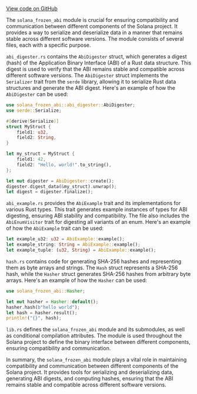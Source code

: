[View code on GitHub](https://github.com/solana-labs/solana/tree/master/na/frozen-abi/src)

The `solana_frozen_abi` module is crucial for ensuring compatibility and communication between different components of the Solana project. It provides a way to serialize and deserialize data in a manner that remains stable across different software versions. The module consists of several files, each with a specific purpose.

`abi_digester.rs` contains the `AbiDigester` struct, which generates a digest (hash) of the Application Binary Interface (ABI) of a Rust data structure. This digest is used to verify that the ABI remains stable and compatible across different software versions. The `AbiDigester` struct implements the `Serializer` trait from the `serde` library, allowing it to serialize Rust data structures and generate the ABI digest. Here's an example of how the `AbiDigester` can be used:

```rust
use solana_frozen_abi::abi_digester::AbiDigester;
use serde::Serialize;

#[derive(Serialize)]
struct MyStruct {
    field1: u32,
    field2: String,
}

let my_struct = MyStruct {
    field1: 42,
    field2: "Hello, world!".to_string(),
};

let mut digester = AbiDigester::create();
digester.digest_data(&my_struct).unwrap();
let digest = digester.finalize();
```

`abi_example.rs` provides the `AbiExample` trait and its implementations for various Rust types. This trait generates example instances of types for ABI digesting, ensuring ABI stability and compatibility. The file also includes the `AbiEnumVisitor` trait for digesting all variants of an enum. Here's an example of how the `AbiExample` trait can be used:

```rust
let example_u32: u32 = AbiExample::example();
let example_string: String = AbiExample::example();
let example_tuple: (u32, String) = AbiExample::example();
```

`hash.rs` contains code for generating SHA-256 hashes and representing them as byte arrays and strings. The `Hash` struct represents a SHA-256 hash, while the `Hasher` struct generates SHA-256 hashes from arbitrary byte arrays. Here's an example of how the `Hasher` can be used:

```rust
use solana_frozen_abi::Hasher;

let mut hasher = Hasher::default();
hasher.hash(b"hello world");
let hash = hasher.result();
println!("{}", hash);
```

`lib.rs` defines the `solana_frozen_abi` module and its submodules, as well as conditional compilation attributes. The module is used throughout the Solana project to define the binary interface between different components, ensuring compatibility and communication.

In summary, the `solana_frozen_abi` module plays a vital role in maintaining compatibility and communication between different components of the Solana project. It provides tools for serializing and deserializing data, generating ABI digests, and computing hashes, ensuring that the ABI remains stable and compatible across different software versions.
